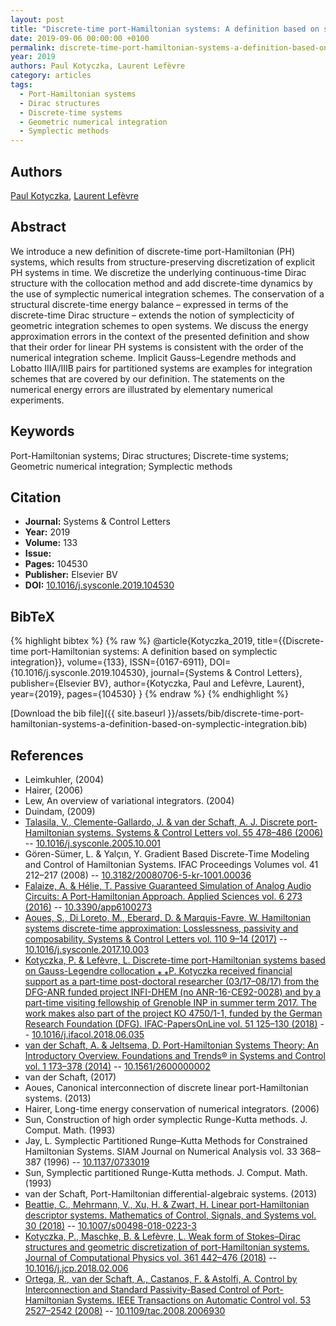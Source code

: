 ```yaml
---
layout: post
title: "Discrete-time port-Hamiltonian systems: A definition based on symplectic integration"
date: 2019-09-06 00:00:00 +0100
permalink: discrete-time-port-hamiltonian-systems-a-definition-based-on-symplectic-integration
year: 2019
authors: Paul Kotyczka, Laurent Lefèvre
category: articles
tags:
  - Port-Hamiltonian systems
  - Dirac structures
  - Discrete-time systems
  - Geometric numerical integration
  - Symplectic methods
---
```

 
## Authors
[Paul Kotyczka](authors/paul-kotyczka), [Laurent Lefèvre](authors/laurent-lefevre)
 
## Abstract
We introduce a new definition of discrete-time port-Hamiltonian (PH) systems, which results from structure-preserving discretization of explicit PH systems in time. We discretize the underlying continuous-time Dirac structure with the collocation method and add discrete-time dynamics by the use of symplectic numerical integration schemes. The conservation of a structural discrete-time energy balance – expressed in terms of the discrete-time Dirac structure – extends the notion of symplecticity of geometric integration schemes to open systems. We discuss the energy approximation errors in the context of the presented definition and show that their order for linear PH systems is consistent with the order of the numerical integration scheme. Implicit Gauss–Legendre methods and Lobatto IIIA/IIIB pairs for partitioned systems are examples for integration schemes that are covered by our definition. The statements on the numerical energy errors are illustrated by elementary numerical experiments.
 
## Keywords
Port-Hamiltonian systems; Dirac structures; Discrete-time systems; Geometric numerical integration; Symplectic methods
 
## Citation
- **Journal:** Systems &amp; Control Letters
- **Year:** 2019
- **Volume:** 133
- **Issue:** 
- **Pages:** 104530
- **Publisher:** Elsevier BV
- **DOI:** [10.1016/j.sysconle.2019.104530](https://doi.org/10.1016/j.sysconle.2019.104530)
 
## BibTeX
{% highlight bibtex %}
{% raw %}
@article{Kotyczka_2019,
  title={{Discrete-time port-Hamiltonian systems: A definition based on symplectic integration}},
  volume={133},
  ISSN={0167-6911},
  DOI={10.1016/j.sysconle.2019.104530},
  journal={Systems &amp; Control Letters},
  publisher={Elsevier BV},
  author={Kotyczka, Paul and Lefèvre, Laurent},
  year={2019},
  pages={104530}
}
{% endraw %}
{% endhighlight %}
 
[Download the bib file]({{ site.baseurl }}/assets/bib/discrete-time-port-hamiltonian-systems-a-definition-based-on-symplectic-integration.bib)
 
## References
- Leimkuhler, (2004)
- Hairer, (2006)
- Lew, An overview of variational integrators. (2004)
- Duindam, (2009)
- [Talasila, V., Clemente-Gallardo, J. & van der Schaft, A. J. Discrete port-Hamiltonian systems. Systems &amp; Control Letters vol. 55 478–486 (2006)](discrete-port-hamiltonian-systems) -- [10.1016/j.sysconle.2005.10.001](https://doi.org/10.1016/j.sysconle.2005.10.001)
- Gören-Sümer, L. & Yalçιn, Y. Gradient Based Discrete-Time Modeling and Control of Hamiltonian Systems. IFAC Proceedings Volumes vol. 41 212–217 (2008) -- [10.3182/20080706-5-kr-1001.00036](https://doi.org/10.3182/20080706-5-kr-1001.00036)
- [Falaize, A. & Hélie, T. Passive Guaranteed Simulation of Analog Audio Circuits: A Port-Hamiltonian Approach. Applied Sciences vol. 6 273 (2016)](passive-guaranteed-simulation-of-analog-audio-circuits-a-port-hamiltonian-approach) -- [10.3390/app6100273](https://doi.org/10.3390/app6100273)
- [Aoues, S., Di Loreto, M., Eberard, D. & Marquis-Favre, W. Hamiltonian systems discrete-time approximation: Losslessness, passivity and composability. Systems &amp; Control Letters vol. 110 9–14 (2017)](hamiltonian-systems-discrete-time-approximation-losslessness-passivity-and-composability) -- [10.1016/j.sysconle.2017.10.003](https://doi.org/10.1016/j.sysconle.2017.10.003)
- [Kotyczka, P. & Lefèvre, L. Discrete-time port-Hamiltonian systems based on Gauss-Legendre collocation ⁎ ⁎P. Kotyczka received financial support as a part-time post-doctoral researcher (03/17–08/17) from the DFG-ANR funded project INFI-DHEM (no ANR-16-CE92-0028) and by a part-time visiting fellowship of Grenoble INP in summer term 2017. The work makes also part of the project KO 4750/1-1, funded by the German Research Foundation (DFG). IFAC-PapersOnLine vol. 51 125–130 (2018)](discrete-time-port-hamiltonian-systems-based-on-gauss-legendre-collocation) -- [10.1016/j.ifacol.2018.06.035](https://doi.org/10.1016/j.ifacol.2018.06.035)
- [van der Schaft, A. & Jeltsema, D. Port-Hamiltonian Systems Theory: An Introductory Overview. Foundations and Trends® in Systems and Control vol. 1 173–378 (2014)](port-hamiltonian-systems-theory-an-introductory-overview) -- [10.1561/2600000002](https://doi.org/10.1561/2600000002)
- van der Schaft, (2017)
- Aoues, Canonical interconnection of discrete linear port-Hamiltonian systems. (2013)
- Hairer, Long-time energy conservation of numerical integrators. (2006)
- Sun, Construction of high order symplectic Runge-Kutta methods. J. Comput. Math. (1993)
- Jay, L. Symplectic Partitioned Runge–Kutta Methods for Constrained Hamiltonian Systems. SIAM Journal on Numerical Analysis vol. 33 368–387 (1996) -- [10.1137/0733019](https://doi.org/10.1137/0733019)
- Sun, Symplectic partitioned Runge-Kutta methods. J. Comput. Math. (1993)
- van der Schaft, Port-Hamiltonian differential-algebraic systems. (2013)
- [Beattie, C., Mehrmann, V., Xu, H. & Zwart, H. Linear port-Hamiltonian descriptor systems. Mathematics of Control, Signals, and Systems vol. 30 (2018)](linear-port-hamiltonian-descriptor-systems) -- [10.1007/s00498-018-0223-3](https://doi.org/10.1007/s00498-018-0223-3)
- [Kotyczka, P., Maschke, B. & Lefèvre, L. Weak form of Stokes–Dirac structures and geometric discretization of port-Hamiltonian systems. Journal of Computational Physics vol. 361 442–476 (2018)](weak-form-of-stokes-dirac-structures-and-geometric-discretization-of-port-hamiltonian-systems) -- [10.1016/j.jcp.2018.02.006](https://doi.org/10.1016/j.jcp.2018.02.006)
- [Ortega, R., van der Schaft, A., Castanos, F. & Astolfi, A. Control by Interconnection and Standard Passivity-Based Control of Port-Hamiltonian Systems. IEEE Transactions on Automatic Control vol. 53 2527–2542 (2008)](control-by-interconnection-and-standard-passivity-based-control-of-port-hamiltonian-systems) -- [10.1109/tac.2008.2006930](https://doi.org/10.1109/tac.2008.2006930)

